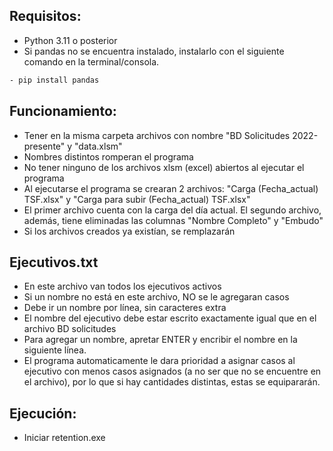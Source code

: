 
## Requisitos:
- Python 3.11 o posterior
- Si pandas no se encuentra instalado, instalarlo con el siguiente comando en la terminal/consola.

```sh
- pip install pandas
```

## Funcionamiento:
- Tener en la misma carpeta archivos con nombre "BD Solicitudes 2022-presente" y "data.xlsm"
- Nombres distintos romperan el programa
- No tener ninguno de los archivos xlsm (excel) abiertos al ejecutar el programa
- Al ejecutarse el programa se crearan 2 archivos: "Carga (Fecha_actual) TSF.xlsx" y "Carga para subir (Fecha_actual) TSF.xlsx"
- El primer archivo cuenta con la carga del día actual. El segundo archivo, además, tiene eliminadas las columnas "Nombre Completo" y "Embudo"
- Si los archivos creados ya existían, se remplazarán

## Ejecutivos.txt
- En este archivo van todos los ejecutivos activos
- Si un nombre no está en este archivo, NO se le agregaran casos
- Debe ir un nombre por línea, sin caracteres extra
- El nombre del ejecutivo debe estar escrito exactamente igual que en el archivo BD solicitudes
- Para agregar un nombre, apretar ENTER y encribir el nombre en la siguiente línea.
- El programa automaticamente le dara prioridad a asignar casos al ejecutivo con menos casos asignados (a no ser que no se encuentre en el archivo), por lo que si hay cantidades distintas, estas se equipararán.

## Ejecución:
- Iniciar retention.exe